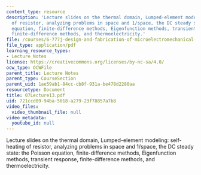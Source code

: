 ```yaml
---
content_type: resource
description: 'Lecture slides on the thermal domain, Lumped-element modeling: self-heating
  of resistor, analyzing problems in space and 1/space, the DC steady state: the Poisson
  equation, finite-difference methods, Eigenfunction methods, transient response,
  finite-difference methods, and thermoelectricity.'
file: /courses/6-777j-design-and-fabrication-of-microelectromechanical-devices-spring-2007/721ccd0994ba5018a27923f78857a7b8_07Lecture13.pdf
file_type: application/pdf
learning_resource_types:
- Lecture Notes
license: https://creativecommons.org/licenses/by-nc-sa/4.0/
ocw_type: OCWFile
parent_title: Lecture Notes
parent_type: CourseSection
parent_uid: 1ae59ab1-84cc-cb8f-931a-be478d2280aa
resourcetype: Document
title: 07Lecture13.pdf
uid: 721ccd09-94ba-5018-a279-23f78857a7b8
video_files:
  video_thumbnail_file: null
video_metadata:
  youtube_id: null
---
```

Lecture slides on the thermal domain, Lumped-element modeling: self-heating of resistor, analyzing problems in space and 1/space, the DC steady state: the Poisson equation, finite-difference methods, Eigenfunction methods, transient response, finite-difference methods, and thermoelectricity.